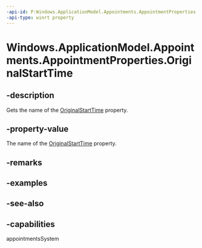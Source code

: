 ```yaml
---
-api-id: P:Windows.ApplicationModel.Appointments.AppointmentProperties.OriginalStartTime
-api-type: winrt property
---
```


<!-- Property syntax
public string OriginalStartTime { get; }
-->

# Windows.ApplicationModel.Appointments.AppointmentProperties.OriginalStartTime

## -description
Gets the name of the [OriginalStartTime](appointment_originalstarttime.md) property.

## -property-value
The name of the [OriginalStartTime](appointment_originalstarttime.md) property.

## -remarks

## -examples

## -see-also

## -capabilities
appointmentsSystem
